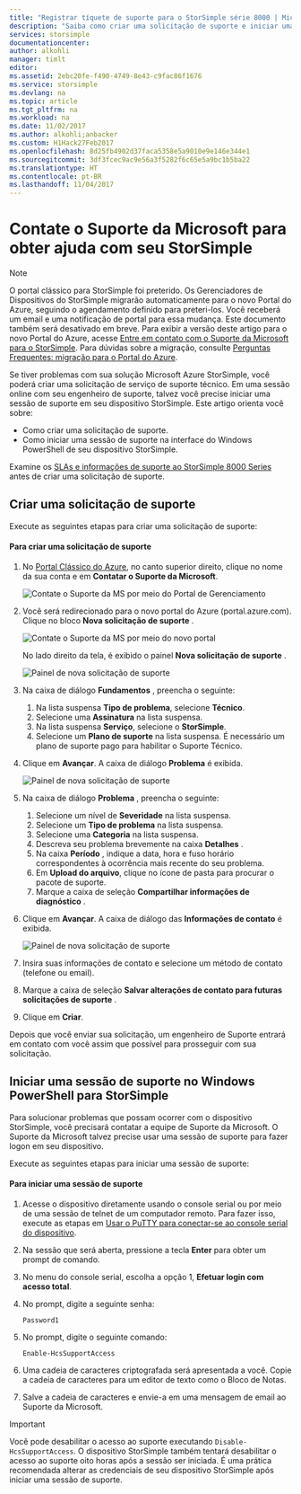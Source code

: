 ```yaml
---
title: "Registrar tíquete de suporte para o StorSimple série 8000 | Microsoft Docs"
description: "Saiba como criar uma solicitação de suporte e iniciar uma sessão de suporte em seu dispositivo StorSimple."
services: storsimple
documentationcenter: 
author: alkohli
manager: timlt
editor: 
ms.assetid: 2ebc20fe-f490-4749-8e43-c9fac86f1676
ms.service: storsimple
ms.devlang: na
ms.topic: article
ms.tgt_pltfrm: na
ms.workload: na
ms.date: 11/02/2017
ms.author: alkohli;anbacker
ms.custom: H1Hack27Feb2017
ms.openlocfilehash: 8d25fb4902d37faca5358e5a9010e9e146e344e1
ms.sourcegitcommit: 3df3fcec9ac9e56a3f5282f6c65e5a9bc1b5ba22
ms.translationtype: HT
ms.contentlocale: pt-BR
ms.lasthandoff: 11/04/2017
---
```

# <a name="contact-microsoft-support-for-your-storsimple"></a>Contate o Suporte da Microsoft para obter ajuda com seu StorSimple
> [!NOTE]
> O portal clássico para StorSimple foi preterido. Os Gerenciadores de Dispositivos do StorSimple migrarão automaticamente para o novo Portal do Azure, seguindo o agendamento definido para preteri-los. Você receberá um email e uma notificação de portal para essa mudança. Este documento também será desativado em breve. Para exibir a versão deste artigo para o novo Portal do Azure, acesse [Entre em contato com o Suporte da Microsoft para o StorSimple](storsimple-8000-contact-microsoft-support.md). Para dúvidas sobre a migração, consulte [Perguntas Frequentes: migração para o Portal do Azure](storsimple-8000-move-azure-portal-faq.md).

Se tiver problemas com sua solução Microsoft Azure StorSimple, você poderá criar uma solicitação de serviço de suporte técnico. Em uma sessão online com seu engenheiro de suporte, talvez você precise iniciar uma sessão de suporte em seu dispositivo StorSimple. Este artigo orienta você sobre:

* Como criar uma solicitação de suporte.
* Como iniciar uma sessão de suporte na interface do Windows PowerShell de seu dispositivo StorSimple.

Examine os [SLAs e informações de suporte ao StorSimple 8000 Series](https://msdn.microsoft.com/library/mt433077.aspx) antes de criar uma solicitação de suporte.

## <a name="create-a-support-request"></a>Criar uma solicitação de suporte
Execute as seguintes etapas para criar uma solicitação de suporte:

#### <a name="to-create-a-support-request"></a>Para criar uma solicitação de suporte
1. No [Portal Clássico do Azure](https://manage.windowsazure.com/), no canto superior direito, clique no nome da sua conta e em **Contatar o Suporte da Microsoft**.
   
    ![Contate o Suporte da MS por meio do Portal de Gerenciamento](./media/storsimple-contact-microsoft-support/Ibiza1.png)
2. Você será redirecionado para o novo portal do Azure (portal.azure.com). Clique no bloco **Nova solicitação de suporte** .
   
    ![Contate o Suporte da MS por meio do novo portal](./media/storsimple-contact-microsoft-support/Ibiza2.png)
   
    No lado direito da tela, é exibido o painel **Nova solicitação de suporte** . 
   
    ![Painel de nova solicitação de suporte](./media/storsimple-contact-microsoft-support/Ibiza3a.png)
3. Na caixa de diálogo **Fundamentos** , preencha o seguinte:                                
   
   1. Na lista suspensa **Tipo de problema**, selecione **Técnico**.
   2. Selecione uma **Assinatura** na lista suspensa.
   3. Na lista suspensa **Serviço**, selecione o **StorSimple**. 
   4. Selecione um **Plano de suporte** na lista suspensa. É necessário um plano de suporte pago para habilitar o Suporte Técnico.
4. Clique em **Avançar**. A caixa de diálogo **Problema** é exibida.
   
    ![Painel de nova solicitação de suporte](./media/storsimple-contact-microsoft-support/Ibiza5a.png) 
5. Na caixa de diálogo **Problema** , preencha o seguinte:
   
   1. Selecione um nível de **Severidade** na lista suspensa.
   2. Selecione um **Tipo de problema** na lista suspensa.
   3. Selecione uma **Categoria** na lista suspensa. 
   4. Descreva seu problema brevemente na caixa **Detalhes** .
   5. Na caixa **Período** , indique a data, hora e fuso horário correspondentes à ocorrência mais recente do seu problema.
   6. Em **Upload do arquivo**, clique no ícone de pasta para procurar o pacote de suporte.
   7. Marque a caixa de seleção **Compartilhar informações de diagnóstico** .
6. Clique em **Avançar**. A caixa de diálogo das **Informações de contato** é exibida.
   
    ![Painel de nova solicitação de suporte](./media/storsimple-contact-microsoft-support/Ibiza6a.png) 
7. Insira suas informações de contato e selecione um método de contato (telefone ou email). 
8. Marque a caixa de seleção **Salvar alterações de contato para futuras solicitações de suporte** .
9. Clique em **Criar**.

Depois que você enviar sua solicitação, um engenheiro de Suporte entrará em contato com você assim que possível para prosseguir com sua solicitação.

## <a name="start-a-support-session-in-windows-powershell-for-storsimple"></a>Iniciar uma sessão de suporte no Windows PowerShell para StorSimple
Para solucionar problemas que possam ocorrer com o dispositivo StorSimple, você precisará contatar a equipe de Suporte da Microsoft. O Suporte da Microsoft talvez precise usar uma sessão de suporte para fazer logon em seu dispositivo. 

Execute as seguintes etapas para iniciar uma sessão de suporte:

#### <a name="to-start-a-support-session"></a>Para iniciar uma sessão de suporte
1. Acesse o dispositivo diretamente usando o console serial ou por meio de uma sessão de telnet de um computador remoto. Para fazer isso, execute as etapas em [Usar o PuTTY para conectar-se ao console serial do dispositivo](storsimple-deployment-walkthrough.md#use-putty-to-connect-to-the-device-serial-console).
2. Na sessão que será aberta, pressione a tecla **Enter** para obter um prompt de comando.
3. No menu do console serial, escolha a opção 1, **Efetuar login com acesso total**.
4. No prompt, digite a seguinte senha: 
   
    `Password1`
5. No prompt, digite o seguinte comando:
   
    `Enable-HcsSupportAccess`
6. Uma cadeia de caracteres criptografada será apresentada a você. Copie a cadeia de caracteres para um editor de texto como o Bloco de Notas.
7. Salve a cadeia de caracteres e envie-a em uma mensagem de email ao Suporte da Microsoft. 

> [!IMPORTANT]
> Você pode desabilitar o acesso ao suporte executando `Disable-HcsSupportAccess`. O dispositivo StorSimple também tentará desabilitar o acesso ao suporte oito horas após a sessão ser iniciada. É uma prática recomendada alterar as credenciais de seu dispositivo StorSimple após iniciar uma sessão de suporte.
> 
> 

